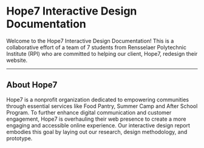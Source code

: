 # Hope7 Interactive Design Documentation

Welcome to the Hope7 Interactive Design Documentation! This is a collaborative effort of a team of 7 students from Rensselaer Polytechnic Institute (RPI) who are committed to helping our client, Hope7, redesign their website.

---

## About Hope7

Hope7 is a nonprofit organization dedicated to empowering communities through essential services like Food Pantry, Summer Camp and After School Program. To further enhance digital communication and customer engagement, Hope7 is overhauling their web presence to create a more engaging and accessible online experience. Our interactive design report embodies this goal by laying out our research, design methodology, and prototype.